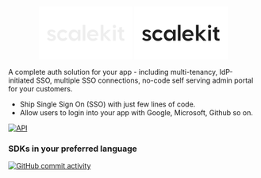 <div align="center">
  <img src="/assets/scalekit-darktheme-logo.svg" alt="ScaleKit Logo">
  <img src="/assets/scalekit-lighttheme-logo.svg" alt="ScaleKit Logo">
</div>

A complete auth solution for your app - including multi-tenancy, IdP-initiated SSO, multiple SSO connections, no-code self serving admin portal for your customers.

- Ship Single Sign On (SSO) with just few lines of code.
- Allow users to login into your app with Google, Microsoft, Github so on.

[![API](https://img.shields.io/badge/Developer_Docs-docs.scalekit.com-blue?style=flat)](https://docs.scalekit.com)

### SDKs in your preferred language

[![GitHub commit activity](https://img.shields.io/github/commit-activity/m/scalekit-inc/scalekit-sdk-node?style=for-the-badge&label=NodeJS)](https://github.com/scalekit-inc/scalekit-sdk-node)
